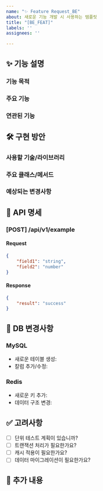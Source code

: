 ```yaml
---
name: "✨ Feature Request_BE"
about: 새로운 기능 개발 시 사용하는 템플릿
title: "[BE_FEAT]"
labels: ''
assignees: ''

---
```


## ✨ 기능 설명
<!-- 개발할 기능에 대해 설명해주세요. -->
### 기능 목적

### 주요 기능

### 연관된 기능

## 🛠 구현 방안
<!-- 기술적인 구현 방안을 설명해주세요. -->
### 사용할 기술/라이브러리

### 주요 클래스/메서드

### 예상되는 변경사항

## 📡 API 명세
<!-- 새로 추가되거나 변경될 API가 있다면 작성해주세요. -->
### [POST] /api/v1/example
#### Request
```json
{
    "field1": "string",
    "field2": "number"
}
```

#### Response
```json
{
    "result": "success"
}
```

## 💾 DB 변경사항
<!-- 데이터베이스 변경사항이 있다면 작성해주세요. -->
### MySQL
- 새로운 테이블 생성:
- 칼럼 추가/수정:

### Redis
- 새로운 키 추가:
- 데이터 구조 변경:

## ✅ 고려사항
<!-- 다음 사항들을 고려했는지 체크해주세요. -->
- [ ] 단위 테스트 계획이 있습니까?
- [ ] 트랜잭션 처리가 필요한가요?
- [ ] 캐시 적용이 필요한가요?
- [ ] 데이터 마이그레이션이 필요한가요?

## 📝 추가 내용
<!-- 그 외 추가로 공유할 내용이 있다면 작성해주세요. -->
